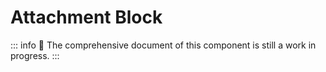# Attachment Block

::: info
🚧 The comprehensive document of this component is still a work in progress.
:::
